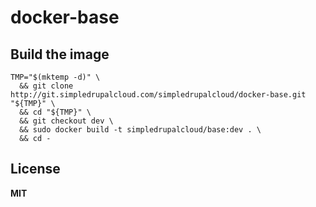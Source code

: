 # docker-base

## Build the image

    TMP="$(mktemp -d)" \
      && git clone http://git.simpledrupalcloud.com/simpledrupalcloud/docker-base.git "${TMP}" \
      && cd "${TMP}" \
      && git checkout dev \
      && sudo docker build -t simpledrupalcloud/base:dev . \
      && cd -

## License

**MIT**
